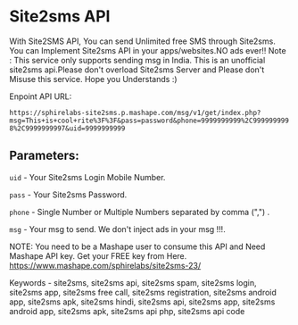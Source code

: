 Site2sms API
============

With Site2SMS API, You can send Unlimited free SMS through Site2sms. You can Implement Site2sms API in your apps/websites.NO ads ever!! Note : This service only supports sending msg in India. This is an unofficial site2sms api.Please don't overload Site2sms Server and Please don't Misuse this service. Hope you Understands :)



Enpoint API URL:

`https://sphirelabs-site2sms.p.mashape.com/msg/v1/get/index.php?msg=This+is+cool+rite%3F%3F&pass=password&phone=9999999999%2C9999999998%2C9999999997&uid=9999999999`

Parameters:
---------------------
`uid` - Your Site2sms Login Mobile Number.

`pass` - Your Site2sms Password.

`phone` - Single Number or Multiple Numbers separated by comma (",") .

`msg` - Your msg to send. We don't inject ads in your msg !!!.

NOTE: You need to be a Mashape user to consume this API and Need Mashape API key. Get your FREE key from Here.
https://www.mashape.com/sphirelabs/site2sms-23/

Keywords -  site2sms, site2sms api, site2sms spam, site2sms login, site2sms app, site2sms free call, site2sms registration, site2sms android app, site2sms apk, site2sms hindi,  site2sms api, site2sms app, site2sms android app, site2sms apk, site2sms api php, site2sms api code
